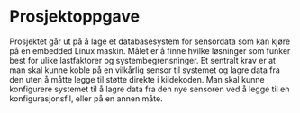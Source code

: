 # Prosjektoppgave
Prosjektet går ut på å lage et databasesystem for sensordata som kan kjøre på en embedded Linux maskin.
Målet er å finne hvilke løsninger som funker best for ulike lastfaktorer og systembegrensninger.
Et sentralt krav er at man skal kunne koble på en vilkårlig sensor til systemet og lagre data fra den uten å måtte legge til støtte direkte i kildekoden. Man skal kunne konfigurere systemet til å lagre data fra den nye sensoren ved å legge til en konfigurasjonsfil, eller på en annen måte.
